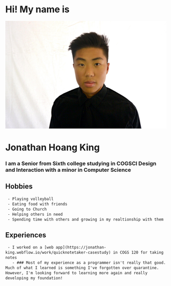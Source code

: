# Hi! My name is 
![me](/pictures/me.jpg)
# **Jonathan Hoang King**
### I am a Senior from Sixth college studying in COGSCI Design and Interaction with a minor in Computer Science
## **Hobbies**
     - Playing volleyball 
     - Eating food with friends
     - Going to Church 
     - Helping others in need 
     - Spending time with others and growing in my realtionship with them

## **Experiences**
     - I worked on a [web app](https://jonathan-king.webflow.io/work/quicknotetaker-casestudy) in COGS 120 for taking notes
       - ### Most of my experience as a programmer isn't really that good. Much of what I learned is something I've forgotten over quarantine. However, I'm looking forward to learning more again and really developing my foundation! 